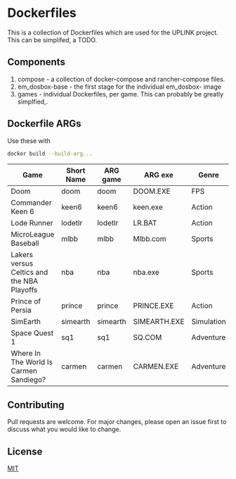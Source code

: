 # Dockerfiles

This is a collection of Dockerfiles which are used for the UPLINK project. This can be simplifed, a TODO.

## Components

1. compose - a collection of docker-compose and rancher-compose files.
2. em_dosbox-base - the first stage for the individual em_dosbox-<game> image
3. games - individual Dockerfiles, per game. This can probably be greatly simplfied,.

## Dockerfile ARGs
Use these with

```bash
docker build --build-arg...
```

| Game | Short Name | ARG game | ARG exe | Genre |
| --- | --- | --- | --- | --- |
| Doom | doom | doom | DOOM.EXE | FPS |
| Commander Keen 6 | keen6 | keen6 | keen.exe | Action |
| Lode Runner | lodetlr | lodetlr | LR.BAT | Action |
| MicroLeague Baseball | mlbb | mlbb | Mlbb.com | Sports |
| Lakers versus Celtics and the NBA Playoffs | nba | nba | nba.exe | Sports |
| Prince of Persia | prince | prince | PRINCE.EXE | Action |
| SimEarth | simearth | simearth | SIMEARTH.EXE | Simulation |
| Space Quest 1 | sq1 | sq1 | SQ.COM | Adventure |
| Where In The World Is Carmen Sandiego? | carmen | carmen | CARMEN.EXE | Adventure |



## Contributing
Pull requests are welcome. For major changes, please open an issue first to discuss what you would like to change.


## License
[MIT](https://choosealicense.com/licenses/mit/)